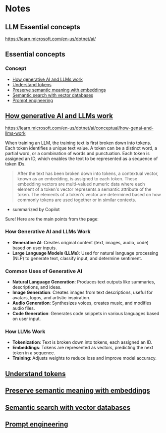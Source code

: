 # Notes

## LLM Essential concepts

https://learn.microsoft.com/en-us/dotnet/ai/

<h2 class="margin-none font-size-h6">Essential concepts</h2>
  <h3 class="display-flex is-uppercase font-size-sm border-top margin-bottom-xxs margin-top-xs padding-top-xs has-text-subtle">
    <span class="margin-right-xxs align-self-center font-size-h5 docon docon-topic-concept" aria-hidden="true"></span>
    Concept
  </h3>
  <ul class="margin-none has-line-height-reset">
    <li class="is-unstyled padding-block-xxs">
      <a class="has-external-link-indicator font-size-sm display-block" href="conceptual/how-genai-and-llms-work" data-linktype="relative-path">How generative AI and LLMs work</a>
    </li>
    <li class="is-unstyled padding-block-xxs">
      <a class="has-external-link-indicator font-size-sm display-block" href="conceptual/understanding-tokens" data-linktype="relative-path">Understand tokens</a>
    </li>
    <li class="is-unstyled padding-block-xxs">
      <a class="has-external-link-indicator font-size-sm display-block" href="conceptual/embeddings" data-linktype="relative-path">Preserve semantic meaning with embeddings</a>
    </li>
    <li class="is-unstyled padding-block-xxs">
      <a class="has-external-link-indicator font-size-sm display-block" href="conceptual/vector-databases" data-linktype="relative-path">Semantic search with vector databases</a>
    </li>
    <li class="is-unstyled padding-block-xxs">
      <a class="has-external-link-indicator font-size-sm display-block" href="conceptual/prompt-engineering-dotnet" data-linktype="relative-path">Prompt engineering</a>
    </li>
  </ul>

## <a class="has-external-link-indicator font-size-sm display-block" href="conceptual/how-genai-and-llms-work" data-linktype="relative-path">How generative AI and LLMs work</a>

https://learn.microsoft.com/en-us/dotnet/ai/conceptual/how-genai-and-llms-work

When training an LLM, the training text is first broken down into tokens. Each token identifies a unique text value. A token can be a distinct word, a partial word, or a combination of words and punctuation. Each token is assigned an ID, which enables the text to be represented as a sequence of token IDs.

> After the text has been broken down into tokens, a contextual vector, known as an embedding, is assigned to each token. These embedding vectors are multi-valued numeric data where each element of a token's vector represents a semantic attribute of the token. The elements of a token's vector are determined based on how commonly tokens are used together or in similar contexts.

- summarized by Copilot

Sure! Here are the main points from the page:

### **How Generative AI and LLMs Work**
- **Generative AI**: Creates original content (text, images, audio, code) based on user inputs.
- **Large Language Models (LLMs)**: Used for natural language processing (NLP) to generate text, classify input, and determine sentiment.

### **Common Uses of Generative AI**
- **Natural Language Generation**: Produces text outputs like summaries, descriptions, and ideas.
- **Image Generation**: Creates images from text descriptions, useful for avatars, logos, and artistic inspiration.
- **Audio Generation**: Synthesizes voices, creates music, and modifies audio files.
- **Code Generation**: Generates code snippets in various languages based on user input.

### **How LLMs Work**
- **Tokenization**: Text is broken down into tokens, each assigned an ID.
- **Embeddings**: Tokens are represented as vectors, predicting the next token in a sequence.
- **Training**: Adjusts weights to reduce loss and improve model accuracy.

## <a class="has-external-link-indicator font-size-sm display-block" href="conceptual/understanding-tokens" data-linktype="relative-path">Understand tokens</a>

## <a class="has-external-link-indicator font-size-sm display-block" href="conceptual/embeddings" data-linktype="relative-path">Preserve semantic meaning with embeddings</a>

## <a class="has-external-link-indicator font-size-sm display-block" href="conceptual/vector-databases" data-linktype="relative-path">Semantic search with vector databases</a>

## <a class="has-external-link-indicator font-size-sm display-block" href="conceptual/prompt-engineering-dotnet" data-linktype="relative-path">Prompt engineering</a>
